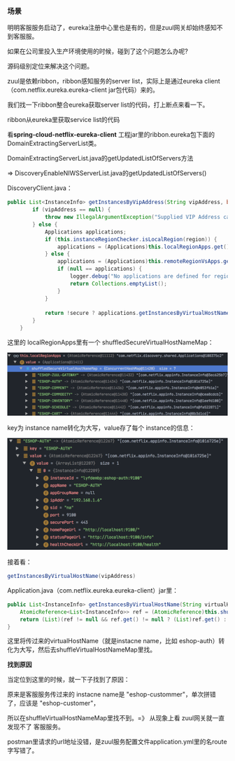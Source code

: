 ### 场景

明明客服服务启动了，eureka注册中心里也是有的，但是zuul网关却始终感知不到客服服。

如果在公司里投入生产环境使用的时候，碰到了这个问题怎么办呢?

源码级别定位来解决这个问题。

zuul是依赖ribbon，ribbon感知服务的server list，实际上是通过eureka client（com.netflix.eureka.eureka-client jar包代码）来的。

我们找一下ribbon整合eureka获取server list的代码，打上断点来看一下。

ribbon从eureka里获取service list的代码

看**spring-cloud-netflix-eureka-client** 工程jar里的ribbon.eureka包下面的DomainExtractingServerList类。

DomainExtractingServerList.java的getUpdatedListOfServers方法

 => DiscoveryEnableNIWSServerList.java的getUpdatedListOfServers()

DiscoveryClient.java：

```java
public List<InstanceInfo> getInstancesByVipAddress(String vipAddress, boolean secure, @Nullable String region) {
        if (vipAddress == null) {
            throw new IllegalArgumentException("Supplied VIP Address cannot be null");
        } else {
            Applications applications;
            if (this.instanceRegionChecker.isLocalRegion(region)) {
                applications = (Applications)this.localRegionApps.get();
            } else {
                applications = (Applications)this.remoteRegionVsApps.get(region);
                if (null == applications) {
                    logger.debug("No applications are defined for region {}, so returning an empty instance list for vip address {}.", region, vipAddress);
                    return Collections.emptyList();
                }
            }

            return !secure ? applications.getInstancesByVirtualHostName(vipAddress) : applications.getInstancesBySecureVirtualHostName(vipAddress);
        }
    }
```

这里的 localRegionApps里有一个 shuffledSecureVirtualHostNameMap：

<img src="通过分析源码来解决zuul网关无法感知客服服务的问题.assets/image-20210717191721705.png" alt="image-20210717191721705" style="zoom:50%;" />

key为 instance name转化为大写，value存了每个 instance的信息：

<img src="通过分析源码来解决zuul网关无法感知客服服务的问题.assets/image-20210717192109311.png" alt="image-20210717192109311" style="zoom:50%;" />

接着看：

```java
getInstancesByVirtualHostName(vipAddress)
```

Application.java（com.netflix.eureka.eureka-client）jar里：

```java
public List<InstanceInfo> getInstancesByVirtualHostName(String virtualHostName) {
    AtomicReference<List<InstanceInfo>> ref = (AtomicReference)this.shuffleVirtualHostNameMap.get(virtualHostName.toUpperCase(Locale.ROOT));
    return (List)(ref != null && ref.get() != null ? (List)ref.get() : new ArrayList());
}
```

这里将传过来的virtualHostName（就是instacne name，比如 eshop-auth）转化为大写，然后去shuffleVirtualHostNameMap里找。

**找到原因**

当定位到这里的时候，就一下子找到了原因：

原来是客服服务传过来的 instacne name是 "eshop-custommer"，单次拼错了，应该是 "eshop-customer"，

所以在shuffleVirtualHostNameMap里找不到。=》 从现象上看 zuul网关就一直发现不了 客服服务。



postman里请求的url地址没错，是zuul服务配置文件application.yml里的名route字写错了。